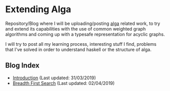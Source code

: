 # Extending Alga
Repository/Blog where I will be uploading/posting [alga](https://github.com/snowleopard/alga) related work, to try and extend its capabilities with the use of common weighted graph algorithms and coming up with a typesafe representation for acyclic graphs.

I will try to post all my learning process, interesting stuff I find, problems that I've solved in order to understand haskell or the structure of alga.

## Blog Index
* [Introduction](https://github.com/TheChouzanOne/ExtendingAlga/blob/master/Blog/introduction.md) (Last updated: 31/03/2019)
* [Breadth First Search](https://github.com/TheChouzanOne/ExtendingAlga/blob/master/Blog/bfs.md) (Last updated: 02/04/2019)
